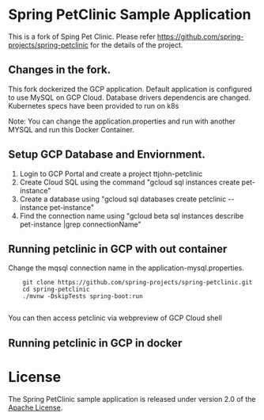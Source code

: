 # Spring PetClinic Sample Application
This is a fork of Sping Pet Clinic. 
Please refer https://github.com/spring-projects/spring-petclinic for the details of the project.

## Changes in the fork. 
   This fork dockerized the GCP application. 
   Default application is configured to use MySQL on GCP Cloud. Database drivers dependencis are changed.
   Kubernetes specs have been provided to run on k8s
   
   Note: You can change the application.properties and run with another MYSQL and run this Docker Container.
 
## Setup GCP Database and Enviornment.

1) Login to GCP Portal and create a project ttjohn-petclinic
2) Create Cloud SQL using the command "gcloud sql instances create pet-instance"
3) Create a database using "gcloud sql databases create petclinic --instance pet-instance"
4) Find the connection name using "gcloud beta sql instances describe pet-instance |grep connectionName"

## Running petclinic in GCP with out container
Change the mqsql connection name in the application-mysql.properties.
```
	git clone https://github.com/spring-projects/spring-petclinic.git
	cd spring-petclinic
	./mvnw -DskipTests spring-boot:run
 
```
You can then access petclinic via webpreview of GCP Cloud shell

## Running petclinic in GCP in docker


# License

The Spring PetClinic sample application is released under version 2.0 of the [Apache License](http://www.apache.org/licenses/LICENSE-2.0).

[spring-petclinic]: https://github.com/spring-projects/spring-petclinic
[spring-framework-petclinic]: https://github.com/spring-petclinic/spring-framework-petclinic
[spring-petclinic-angularjs]: https://github.com/spring-petclinic/spring-petclinic-angularjs 
[javaconfig branch]: https://github.com/spring-petclinic/spring-framework-petclinic/tree/javaconfig
[spring-petclinic-angular]: https://github.com/spring-petclinic/spring-petclinic-angular
[spring-petclinic-microservices]: https://github.com/spring-petclinic/spring-petclinic-microservices
[spring-petclinic-reactjs]: https://github.com/spring-petclinic/spring-petclinic-reactjs
[spring-petclinic-graphql]: https://github.com/spring-petclinic/spring-petclinic-graphql
[spring-petclinic-kotlin]: https://github.com/spring-petclinic/spring-petclinic-kotlin
[spring-petclinic-rest]: https://github.com/spring-petclinic/spring-petclinic-rest
